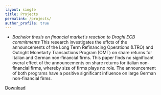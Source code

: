 ```yaml
---
layout: single
title: Projects
permalink: /projects/
author_profile: true
---
```


+ *Bachelor thesis on financial market's reaction to Draghi ECB commitments*
This research investigates the effcts of the announcements of the Long Term Refinancing Operations (LTRO) and Outright Monetarty Transactions Program (OMT) on share returns for Italian and German non-financial firms. This paper finds no significant overal effect of the announcements on share returns for italian non-financial firms, whereby size of firms plays no role. The announcement of both programs have a positive significant influence on large German non-financial firms.

[Download](https://github.com/Thijsq/Bachelor-Thesis-on-ECB-commitments/raw/master/385572tqThijsQuast.pdf)
